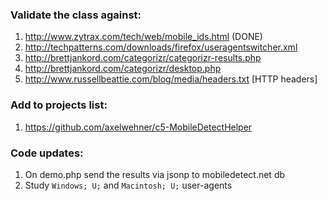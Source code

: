 ### Validate the class against:

1. http://www.zytrax.com/tech/web/mobile_ids.html (DONE)
1. http://techpatterns.com/downloads/firefox/useragentswitcher.xml
1. http://brettjankord.com/categorizr/categorizr-results.php
1. http://brettjankord.com/categorizr/desktop.php
1. http://www.russellbeattie.com/blog/media/headers.txt [HTTP headers]

### Add to projects list:

1. https://github.com/axelwehner/c5-MobileDetectHelper

### Code updates:

1. On demo.php send the results via jsonp to mobiledetect.net db
2. Study `Windows; U;` and `Macintosh; U;` user-agents